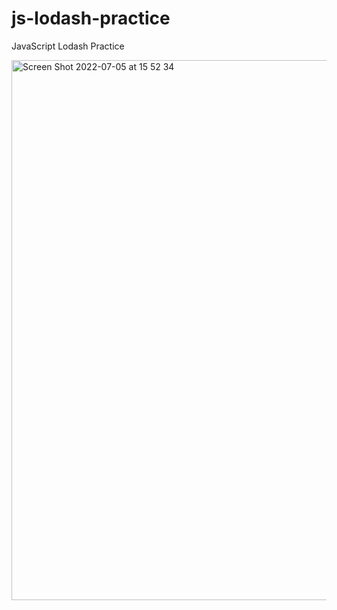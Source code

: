 # js-lodash-practice

JavaScript Lodash Practice

<img width="864" alt="Screen Shot 2022-07-05 at 15 52 34" src="https://user-images.githubusercontent.com/97748602/177289734-6768bd5b-bc89-4ebd-8dc8-ff74c99e4989.png">
